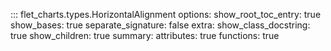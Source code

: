 ::: flet_charts.types.HorizontalAlignment
    options:
        show_root_toc_entry: true
        show_bases: true
        separate_signature: false
        extra:
            show_class_docstring: true
            show_children: true
        summary:
            attributes: true
            functions: true
